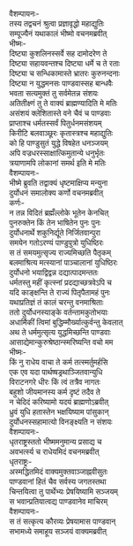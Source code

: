 वैशम्पायनः-  
तस्य तद्वचनं श्रुत्वा प्रज्ञावृद्धो महाद्युतिः  
सम्पूज्यैनं यथाकालं भीष्मो वचनमब्रवीत्  
भीष्मः-  
दिष्ट्या कुशलिनस्सर्वे सह दामोदरेण ते  
दिष्ट्या सहायवन्तश्च दिष्ट्या धर्मे च ते रताः  
दिष्ट्या च सन्धिकामास्ते भ्रातरः कुरुनन्दनाः  
दिष्ट्या न युद्धमनसः पाण्डवास्सह बान्धवैः  
भवता सत्यमुक्तं तु सर्वमेतन्न संशयः  
अतितीक्ष्णं तु ते वाक्यं ब्राह्मण्यादिति मे मतिः  
असंशयं क्लेशितास्ते वने चैवं च पाण्डवाः  
प्राप्ताश्च धर्मतस्सर्वं पितुर्धनमसंशयम्  
किरीटि बलवाञ्छूरः कृतास्त्रश्च महाद्युतिः  
को हि पाण्डुसुतं युद्धे विषहेत धनञ्जयम्  
अपि वज्रधरस्साक्षात्किमुतान्ये धनुर्भृतः  
त्रयाणामपि लोकानां समर्थ इति मे मतिः  
वैशम्पायनः-  
भीष्मे ब्रुवति तद्वाक्यं धृष्टमाक्षिप्य मन्युना  
दुर्योधनं समालोक्य कर्णो वचनमब्रवीत्  
कर्णः-  
न तन्न विदितं ब्रह्मँल्लोके भूतेन केनचित्  
पुनरुक्तेन किं तेन भाषितेन पुनः पुनः  
दुर्योधनार्थे शकुनिर्द्यूते निर्जितवान्पुरा  
समयेन गतोऽरण्यं पाण्डुपुत्रो युधिष्ठिरः  
स तं समयमुत्सृज्य राज्यमिच्छति पैतृकम्  
बलमाश्रित्य मत्स्यानां पाञ्चालानां युधिष्ठिरः  
दुर्योधनो भयाद्विद्वन्न दद्यात्पादमन्ततः  
धर्मतस्तु महीं कृत्स्नां प्रदद्याच्छत्रवेऽपि च  
यदि काङ्क्षन्ति ते राज्यं पितृपैतामहं पुनः  
यथाप्रतिज्ञं तं कालं चरन्तु वनमाश्रिताः  
ततो दुर्योधनस्याङ्के वर्तन्तामकुतोभयाः  
अधार्मिकीं त्विमां बुद्धिम्मौर्ख्यात्कुर्वन्तु केवलात्  
अथ ते धर्ममुत्सृत्य युद्धमिच्छन्ति पाण्डवाः  
आसाद्येमान्कुरुश्रेष्ठान्स्मरिष्यन्ति वचो मम  
भीष्मः-  
किं नु राधेय वाचा ते कर्म तत्स्मर्तुमर्हसि  
एक एव यदा पार्थष्षड्रथाञ्जितवान्युधि  
विराटनगरे धीरः किं त्वं तत्रैव नागतः  
बहुशो जीयमानस्य कर्म दृष्टं तदैव ते  
न चेदिदं करिष्यामो यदयं ब्राह्मणोऽब्रवीत्  
ध्रुवं युधि हतास्तेन भक्षयिष्याम पांसुकान्  
दुर्योधनस्सहामात्यो विनङ्क्ष्यति न संशयः  
वैशम्पायनः-  
धृतराष्ट्रस्ततो भीष्ममनुमान्य प्रसाद्य च  
अवभर्त्स्य च राधेयमिदं वचनमब्रवीत्  
धृतराष्ट्रः-  
अस्मद्धितमिदं वाक्यमुक्तवाञ्जाह्नवीसुतः  
पाण्डवानां हितं चैव सर्वस्य जगतस्तथा  
चिन्तयित्वा तु पार्थेभ्यः प्रेषयिष्यामि सञ्जयम्  
स भवान्प्रतियात्वद्य पाण्डवानेव माचिरम्  
वैशम्पायनः-  
स तं सत्कृत्य कौरव्यः प्रेषयामास पाण्डवान्  
सभामध्ये समाहूय सञ्जयं वाक्यमब्रवीत्  
